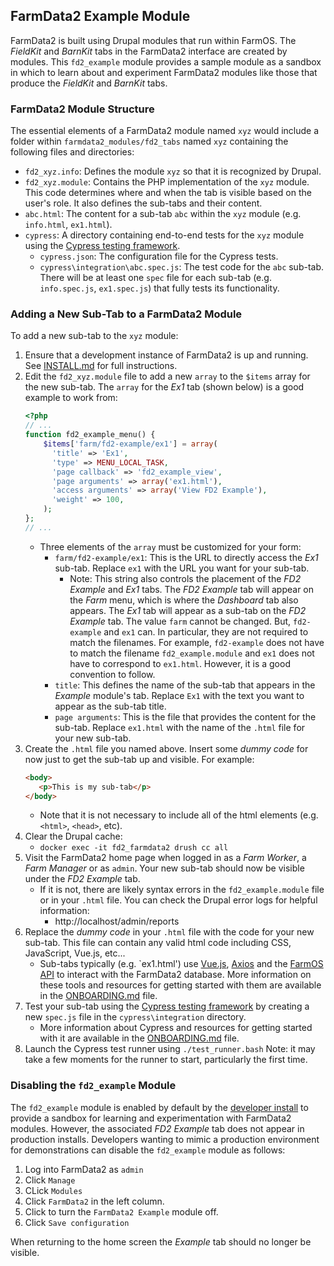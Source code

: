 ## FarmData2 Example Module ##

FarmData2 is built using Drupal modules that run within FarmOS. The _FieldKit_ and _BarnKit_ tabs in the FarmData2 interface are created by modules. This `fd2_example` module provides a sample module as a sandbox in which to learn about and experiment FarmData2 modules like those that produce the _FieldKit_ and _BarnKit_ tabs.

### FarmData2 Module Structure ###

The essential elements of a FarmData2 module named `xyz` would include a folder within `farmdata2_modules/fd2_tabs` named `xyz` containing the following files and directories:
- `fd2_xyz.info`: Defines the module `xyz` so that it is recognized by Drupal.
- `fd2_xyz.module`: Contains the PHP implementation of the `xyz` module. This code determines where and when the tab is visible based on the user's role. It also defines the sub-tabs and their content.
- `abc.html`: The content for a sub-tab `abc` within the `xyz` module (e.g. `info.html`, `ex1.html`).
- `cypress`: A directory containing end-to-end tests for the `xyz` module using the [Cypress testing framework](https://www.cypress.io).
  - `cypress.json`: The configuration file for the Cypress tests.
  - `cypress\integration\abc.spec.js`: The test code for the `abc` sub-tab. There will be at least one `spec` file for each sub-tab (e.g. `info.spec.js`, `ex1.spec.js`) that fully tests its functionality.

### Adding a New Sub-Tab to a FarmData2 Module ###

To add a new sub-tab to the `xyz` module:
1. Ensure that a development instance of FarmData2 is up and running. See [INSTALL.md](https://github.com/DickinsonCollege/FarmData2/blob/main/INSTALL.md) for full instructions.
1. Edit the `fd2_xyz.module` file to add a new `array` to the `$items` array for the new sub-tab.  The `array` for the _Ex1_ tab (shown below) is a good example to work from:
   ```php
   <?php
   // ...
   function fd2_example_menu() {
       $items['farm/fd2-example/ex1'] = array(
         'title' => 'Ex1',
         'type' => MENU_LOCAL_TASK,
         'page callback' => 'fd2_example_view',
         'page arguments' => array('ex1.html'),
         'access arguments' => array('View FD2 Example'),
         'weight' => 100,
       );
   };
   // ...
   ```
   - Three elements of the `array` must be customized for your form:
     - `farm/fd2-example/ex1`: This is the URL to directly access the _Ex1_ sub-tab. Replace `ex1` with the URL you want for your sub-tab.
       - Note: This string also controls the placement of the _FD2 Example_ and _Ex1_ tabs. The _FD2 Example_ tab will appear on the _Farm_ menu, which is where the _Dashboard_ tab also appears. The _Ex1_ tab will appear as a sub-tab on the _FD2 Example_ tab. The value `farm` cannot be changed. But, `fd2-example` and `ex1` can.  In particular, they are not required to match the filenames. For example, `fd2-example` does not have to match the filename `fd2_example.module` and `ex1` does not have to correspond to `ex1.html`. However, it is a good convention to follow.
     - `title`: This defines the name of the sub-tab that appears in the _Example_ module's tab.  Replace `Ex1` with the text you want to appear as the sub-tab title.
     - `page arguments`: This is the file that provides the content for the sub-tab. Replace `ex1.html` with the name of the `.html` file for your new sub-tab.
1. Create the `.html` file you named above. Insert some _dummy code_ for now just to get the sub-tab up and visible. For example:
   ```html
   <body>
      <p>This is my sub-tab</p>
   </body>
   ```
   - Note that it is not necessary to include all of the html elements (e.g. `<html>`, `<head>`, etc).
1. Clear the Drupal cache:
   - `docker exec -it fd2_farmdata2 drush cc all`
1. Visit the FarmData2 home page when logged in as a _Farm Worker_, a _Farm Manager_ or as `admin`.  Your new sub-tab should now be visible under the _FD2 Example_ tab.
   - If it is not, there are likely syntax errors in the `fd2_example.module` file or in your `.html` file.  You can check the Drupal error logs for helpful information:
     - http://localhost/admin/reports
1. Replace the _dummy code_ in your `.html` file with the code for your new sub-tab. This file can contain any valid html code including CSS, JavaScript, Vue.js, etc...
   - Sub-tabs typically (e.g. `ex1.html') use [Vue.js](https://vuejs.org/), [Axios](https://github.com/axios/axios) and the [FarmOS API](https://farmos.org/development/api/) to interact with the FarmData2 database. More information on these tools and resources for getting started with them are available in the [ONBOARDING.md](https://github.com/DickinsonCollege/FarmData2/blob/main/ONBOARDING.md) file.
1. Test your sub-tab using the [Cypress testing framework](https://www.cypress.io/) by creating a new `spec.js` file in the `cypress\integration` directory.
   - More information about Cypress and resources for getting started with it are available in the [ONBOARDING.md](https://github.com/DickinsonCollege/FarmData2/blob/main/ONBOARDING.md#cypress) file.
1. Launch the Cypress test runner using `./test_runner.bash`  Note: it may take a few moments for the runner to start, particularly the first time.

### Disabling the `fd2_example` Module ###

The `fd2_example` module is enabled by default by the [developer install](https://github.com/DickinsonCollege/FarmData2/blob/main/INSTALL.md#developer_install) to provide a sandbox for learning and experimentation with FarmData2 modules. However, the associated _FD2 Example_ tab does not appear in production installs. Developers wanting to mimic a production environment for demonstrations can disable the `fd2_example` module as follows:

1. Log into FarmData2 as `admin`
1. Click `Manage`
1. CLick `Modules`
1. Click `FarmData2` in the left column.
1. Click to turn the `FarmData2 Example` module off.
1. Click `Save configuration`

When returning to the home screen the _Example_ tab should no longer be visible.
